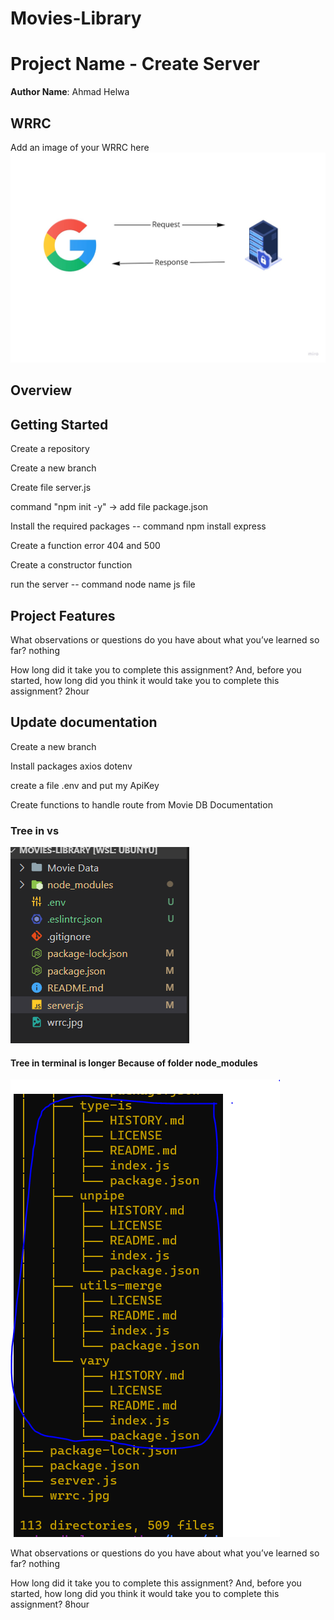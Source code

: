 # Movies-Library

# Project Name - Create Server 

**Author Name**: Ahmad Helwa

## WRRC
Add an image of your WRRC here
!["wrrc"](./img/wrrc.jpg)


## Overview

## Getting Started
Create a repository

Create a new branch

Create file server.js

command "npm init -y" -> add file package.json

Install the required packages --  command  npm install express 

Create a function error 404 and 500

Create a constructor function

run the server --  command  node name js file 

## Project Features
<!-- What are the features included in you app -->

What observations or questions do you have about what you’ve learned so far?
nothing


How long did it take you to complete this assignment? And, before you started, how long did you think it would take you to complete this assignment? 2hour 


## Update documentation 
 Create a new branch

 Install packages axios dotenv 

 create a file .env and put my ApiKey

 Create functions to handle route from Movie DB Documentation


### Tree in vs

!["tree"](./img/tree.PNG)


#### Tree in terminal is longer Because of folder node_modules 
!["tree"](./img/Tree1.PNG)

What observations or questions do you have about what you’ve learned so far?
nothing


How long did it take you to complete this assignment? And, before you started, how long did you think it would take you to complete this assignment?  8hour 

